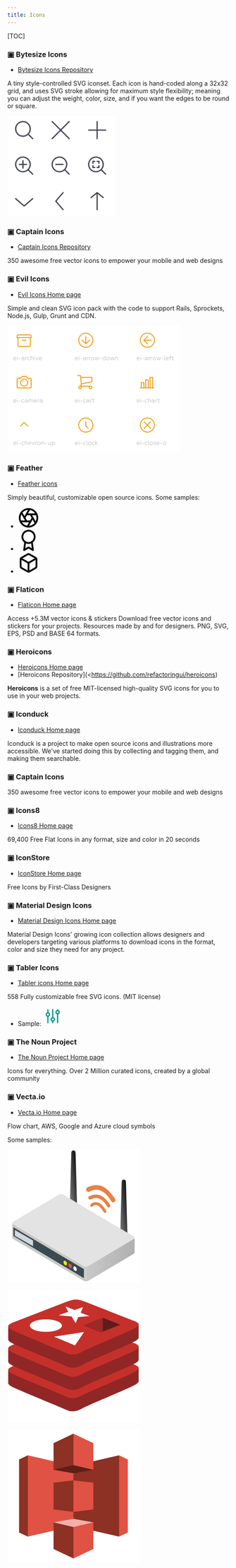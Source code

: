 ```yaml
---
title: Icons
---
```


[TOC]


### ▣ Bytesize Icons

- [Bytesize Icons Repository](https://github.com/danklammer/bytesize-icons)

A tiny style-controlled SVG iconset. Each icon is hand-coded along a 32x32
grid, and uses SVG stroke allowing for maximum style flexibility; meaning you
can adjust the weight, color, size, and if you want the edges to be round or
square.

![Byte size example](bytesize-icons-sample.png)

### ▣ Captain Icons

- [Captain Icons Repository](https://mariodelvalle.github.io/CaptainIconWeb/)

350 awesome free vector icons to empower your mobile and web designs


### ▣ Evil Icons

- [Evil Icons Home page](https://evil-icons.io/)

Simple and clean SVG icon pack with the code to support Rails, Sprockets,
Node.js, Gulp, Grunt and CDN.

![Evil Icons example](evil-icons-sample.png)

### ▣ Feather

- [Feather icons](https://feathericons.com/)

Simply beautiful, customizable open source icons. Some samples:

- ![Aperture](aperture.svg)
- ![Award](award.svg)
- ![Box](box.svg)


### ▣ Flaticon

- [Flaticon Home page](https://www.flaticon.com/)

Access +5.3M vector icons & stickers Download free vector icons and stickers
for your projects. Resources made by and for designers. PNG, SVG, EPS, PSD
and BASE 64 formats.


### ▣ Heroicons

- [Heroicons Home page](https://heroicons.dev/)
- [Heroicons Repository](<https://github.com/refactoringui/heroicons)

**Heroicons** is a set of free MIT-licensed high-quality SVG icons for you to
use in your web projects.


### ▣ Iconduck

- [Iconduck Home page](https://iconduck.com/)

Iconduck is a project to make open source icons and illustrations more
accessible. We've started doing this by collecting and tagging them, and
making them searchable.


### ▣ Captain Icons

350 awesome free vector icons to empower your mobile and web designs



### ▣ Icons8

- [Icons8 Home page](https://icons8.com/)
  
69,400 Free Flat Icons in any format, size and color in 20 seconds


### ▣ IconStore

- [IconStore Home page](https://iconstore.co/)

Free Icons by First-Class Designers


### ▣ Material Design Icons

- [Material Design Icons Home page](https://materialdesignicons.com/)

Material Design Icons' growing icon collection allows designers and
developers targeting various platforms to download icons in the format, color
and size they need for any project.


### ▣ Tabler Icons

- [Tabler icons Home page](https://tablericons.com/)

558 Fully customizable free SVG icons. (MIT license)

- Sample: <svg xmlns="http://www.w3.org/2000/svg" class="icon icon-tabler icon-tabler-adjustments" width="44" height="44" viewBox="0 0 24 24" stroke-width="1.5" stroke="#009688" fill="none" stroke-linecap="round" stroke-linejoin="round">
  <path stroke="none" d="M0 0h24v24H0z"/>
  <circle cx="6" cy="10" r="2" />
  <line x1="6" y1="4" x2="6" y2="8" />
  <line x1="6" y1="12" x2="6" y2="20" />
  <circle cx="12" cy="16" r="2" />
  <line x1="12" y1="4" x2="12" y2="14" />
  <line x1="12" y1="18" x2="12" y2="20" />
  <circle cx="18" cy="7" r="2" />
  <line x1="18" y1="4" x2="18" y2="5" />
  <line x1="18" y1="9" x2="18" y2="20" />
</svg>


### ▣ The Noun Project

- [The Noun Project Home page](https://thenounproject.com/)

Icons for everything. Over 2 Million curated icons, created by a global community


### ▣ Vecta.io

- [Vecta.io Home page](https://vecta.io/symbols)

Flow chart, AWS, Google and Azure cloud symbols

Some samples:

![Wireless access point](wireless-access-point.png)

![Redis database](redis.png)

![Amazon S3](amazon-s3.png)
